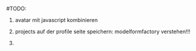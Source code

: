 #TODO:

1. avatar mit javascript kombinieren
2. projects auf der profile seite speichern:
modelformfactory verstehen!!!

3.
